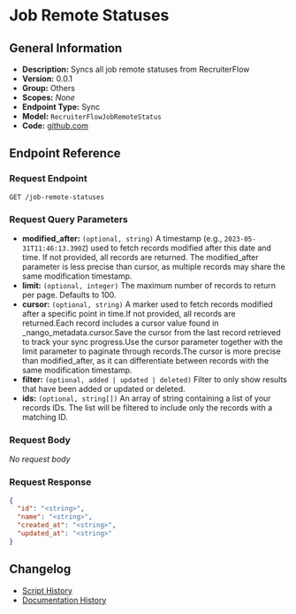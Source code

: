 <!-- BEGIN GENERATED CONTENT -->
# Job Remote Statuses

## General Information

- **Description:** Syncs all job remote statuses from RecruiterFlow
- **Version:** 0.0.1
- **Group:** Others
- **Scopes:** _None_
- **Endpoint Type:** Sync
- **Model:** `RecruiterFlowJobRemoteStatus`
- **Code:** [github.com](https://github.com/NangoHQ/integration-templates/tree/main/integrations/recruiterflow/syncs/job-remote-statuses.ts)


## Endpoint Reference

### Request Endpoint

`GET /job-remote-statuses`

### Request Query Parameters

- **modified_after:** `(optional, string)` A timestamp (e.g., `2023-05-31T11:46:13.390Z`) used to fetch records modified after this date and time. If not provided, all records are returned. The modified_after parameter is less precise than cursor, as multiple records may share the same modification timestamp.
- **limit:** `(optional, integer)` The maximum number of records to return per page. Defaults to 100.
- **cursor:** `(optional, string)` A marker used to fetch records modified after a specific point in time.If not provided, all records are returned.Each record includes a cursor value found in _nango_metadata.cursor.Save the cursor from the last record retrieved to track your sync progress.Use the cursor parameter together with the limit parameter to paginate through records.The cursor is more precise than modified_after, as it can differentiate between records with the same modification timestamp.
- **filter:** `(optional, added | updated | deleted)` Filter to only show results that have been added or updated or deleted.
- **ids:** `(optional, string[])` An array of string containing a list of your records IDs. The list will be filtered to include only the records with a matching ID.

### Request Body

_No request body_

### Request Response

```json
{
  "id": "<string>",
  "name": "<string>",
  "created_at": "<string>",
  "updated_at": "<string>"
}
```

## Changelog

- [Script History](https://github.com/NangoHQ/integration-templates/commits/main/integrations/recruiterflow/syncs/job-remote-statuses.ts)
- [Documentation History](https://github.com/NangoHQ/integration-templates/commits/main/integrations/recruiterflow/syncs/job-remote-statuses.md)

<!-- END  GENERATED CONTENT -->

